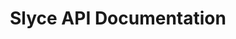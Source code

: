 ---
title: Slyce API Documentation



toc_footers:
  - <a href='https://cmsonline.com'>Documentation Powered by CMS</a>

includes:
  - modules/introduction
  - modules/setup
  - modules/authentication
  - api/invoice
  - api/invoicefooter
  - api/invoicecustomersuser
  - api/payplan
  - api/customer
  - api/transaction
  - errors

search: true
---